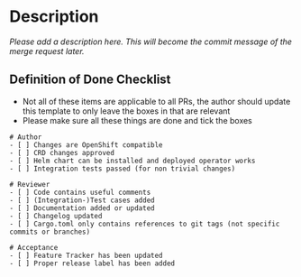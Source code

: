 # Description

*Please add a description here. This will become the commit message of the merge request later.*


## Definition of Done Checklist

- Not all of these items are applicable to all PRs, the author should update this template to only leave the boxes in that are relevant
- Please make sure all these things are done and tick the boxes
 
```[tasklist]
# Author
- [ ] Changes are OpenShift compatible
- [ ] CRD changes approved
- [ ] Helm chart can be installed and deployed operator works
- [ ] Integration tests passed (for non trivial changes)
```

```[tasklist]
# Reviewer
- [ ] Code contains useful comments
- [ ] (Integration-)Test cases added
- [ ] Documentation added or updated
- [ ] Changelog updated
- [ ] Cargo.toml only contains references to git tags (not specific commits or branches)
```

```[tasklist]
# Acceptance
- [ ] Feature Tracker has been updated
- [ ] Proper release label has been added
```
